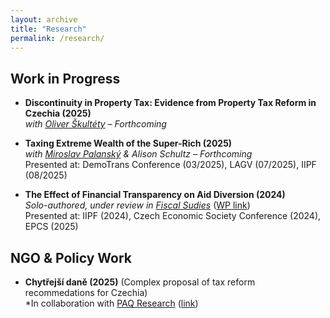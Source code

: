 ```yaml
---
layout: archive
title: "Research"
permalink: /research/
---
```


## Work in Progress
- **Discontinuity in Property Tax: Evidence from Property Tax Reform in Czechia (2025)**  
  *with [Oliver Škultéty](https://ies.fsv.cuni.cz/en/contacts/institute-members/89209997) – Forthcoming*

- **Taxing Extreme Wealth of the Super-Rich (2025)**  
  *with [Miroslav Palanský](https://miroslavpalansky.cz/) & Alison Schultz – Forthcoming*  
  Presented at: DemoTrans Conference (03/2025), LAGV (07/2025), IIPF (08/2025)  

- **The Effect of Financial Transparency on Aid Diversion (2024)**  
  *Solo-authored, under review in [Fiscal Sudies](https://onlinelibrary.wiley.com/journal/14755890)* ([WP link](https://ideas.repec.org/p/fau/wpaper/wp2024_29.html))  
  Presented at: IIPF (2024), Czech Economic Society Conference (2024), EPCS (2025)

## NGO & Policy Work
- **Chytřejší daně (2025)** (Complex proposal of tax reform recommedations for Czechia)  
  *In collaboration with [PAQ Research](https://www.paqresearch.cz/) ([link](https://chytrejsidane.cz/))
